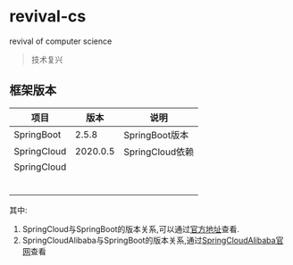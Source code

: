 # revival-cs
revival of computer science

> 技术复兴

## 框架版本

| 项目        | 版本     | 说明            |
| ----------- | -------- | --------------- |
| SpringBoot  | 2.5.8    | SpringBoot版本  |
| SpringCloud | 2020.0.5 | SpringCloud依赖 |
| SpringCloud |          |                 |
|             |          |                 |
|             |          |                 |
|             |          |                 |
|             |          |                 |
|             |          |                 |
|             |          |                 |



其中:

1. SpringCloud与SpringBoot的版本关系,可以通过[官方地址](https://start.spring.io/actuator/info)查看.
2. SpringCloudAlibaba与SpringBoot的版本关系,通过[SpringCloudAlibaba官网](https://github.com/alibaba/spring-cloud-alibaba#version-control-guidelines)查看



